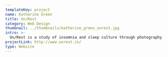```yaml
---
templateKey: project
name: Katharine Green
title: Un/Rest
category: Web Design
thumbnail: ../thumbnails/katharine_green_unrest.jpg
intro: >-
  Un/Rest is a study of insomnia and sleep culture through photography, text and video animation with visuals that reflect feelings of unrest, exhaustion and frustration that comes with insomnia.
projectLink: http://www.unrest.in/
type: Website
---
```

